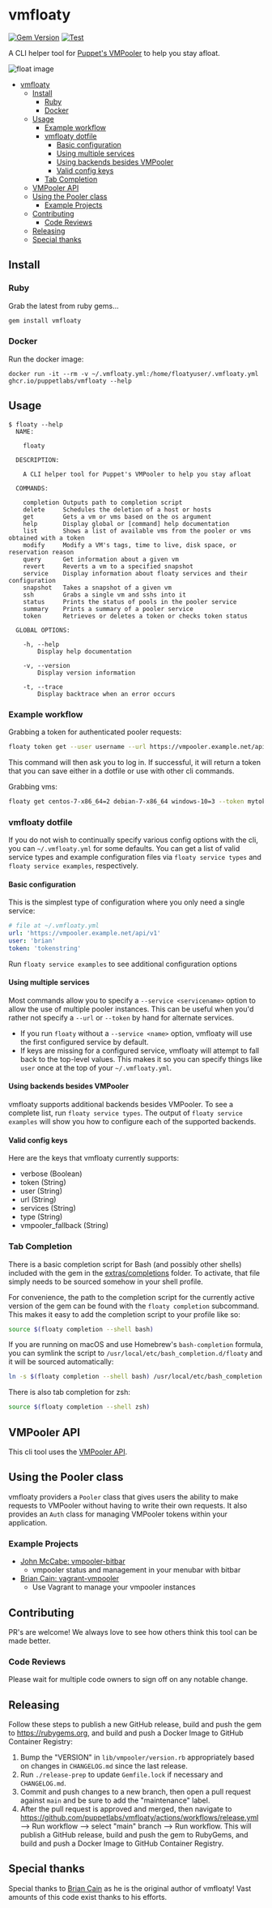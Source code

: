 # vmfloaty

[![Gem Version](https://badge.fury.io/rb/vmfloaty.svg)](https://badge.fury.io/rb/vmfloaty)
[![Test](https://github.com/puppetlabs/vmfloaty/actions/workflows/test.yml/badge.svg)](https://github.com/puppetlabs/vmfloaty/actions/workflows/test.yml)

A CLI helper tool for [Puppet's VMPooler](https://github.com/puppetlabs/vmpooler) to help you stay afloat.

![float image](float.jpg)

- [vmfloaty](#vmfloaty)
  - [Install](#install)
    - [Ruby](#ruby)
    - [Docker](#docker)
  - [Usage](#usage)
    - [Example workflow](#example-workflow)
    - [vmfloaty dotfile](#vmfloaty-dotfile)
      - [Basic configuration](#basic-configuration)
      - [Using multiple services](#using-multiple-services)
      - [Using backends besides VMPooler](#using-backends-besides-vmpooler)
      - [Valid config keys](#valid-config-keys)
    - [Tab Completion](#tab-completion)
  - [VMPooler API](#vmpooler-api)
  - [Using the Pooler class](#using-the-pooler-class)
    - [Example Projects](#example-projects)
  - [Contributing](#contributing)
    - [Code Reviews](#code-reviews)
  - [Releasing](#releasing)
  - [Special thanks](#special-thanks)

## Install

### Ruby

Grab the latest from ruby gems...

```bash
gem install vmfloaty
```

### Docker

Run the docker image:

`docker run -it --rm -v ~/.vmfloaty.yml:/home/floatyuser/.vmfloaty.yml ghcr.io/puppetlabs/vmfloaty --help`

## Usage

```plain
$ floaty --help
  NAME:

    floaty

  DESCRIPTION:

    A CLI helper tool for Puppet's VMPooler to help you stay afloat

  COMMANDS:

    completion Outputs path to completion script
    delete     Schedules the deletion of a host or hosts
    get        Gets a vm or vms based on the os argument
    help       Display global or [command] help documentation
    list       Shows a list of available vms from the pooler or vms obtained with a token
    modify     Modify a VM's tags, time to live, disk space, or reservation reason
    query      Get information about a given vm
    revert     Reverts a vm to a specified snapshot
    service    Display information about floaty services and their configuration
    snapshot   Takes a snapshot of a given vm
    ssh        Grabs a single vm and sshs into it
    status     Prints the status of pools in the pooler service
    summary    Prints a summary of a pooler service
    token      Retrieves or deletes a token or checks token status

  GLOBAL OPTIONS:

    -h, --help
        Display help documentation

    -v, --version
        Display version information

    -t, --trace
        Display backtrace when an error occurs
```

### Example workflow

Grabbing a token for authenticated pooler requests:

```bash
floaty token get --user username --url https://vmpooler.example.net/api/v1
```

This command will then ask you to log in. If successful, it will return a token that you can save either in a dotfile or use with other cli commands.

Grabbing vms:

```bash
floaty get centos-7-x86_64=2 debian-7-x86_64 windows-10=3 --token mytokenstring --url https://vmpooler.example.net/api/v1
```

### vmfloaty dotfile

If you do not wish to continually specify various config options with the cli, you can `~/.vmfloaty.yml` for some defaults. You can get a list of valid service types and example configuration files via `floaty service types` and `floaty service examples`, respectively.

#### Basic configuration

This is the simplest type of configuration where you only need a single service:

```yaml
# file at ~/.vmfloaty.yml
url: 'https://vmpooler.example.net/api/v1'
user: 'brian'
token: 'tokenstring'
```

Run `floaty service examples` to see additional configuration options

#### Using multiple services

Most commands allow you to specify a `--service <servicename>` option to allow the use of multiple pooler instances. This can be useful when you'd rather not specify a `--url` or `--token` by hand for alternate services.

- If you run `floaty` without a `--service <name>` option, vmfloaty will use the first configured service by default.
- If keys are missing for a configured service, vmfloaty will attempt to fall back to the top-level values.
  This makes it so you can specify things like `user` once at the top of your `~/.vmfloaty.yml`.

#### Using backends besides VMPooler

vmfloaty supports additional backends besides VMPooler. To see a complete list, run `floaty service types`. The output of `floaty service examples` will show you how to configure each of the supported backends.

#### Valid config keys

Here are the keys that vmfloaty currently supports:

- verbose (Boolean)
- token (String)
- user (String)
- url (String)
- services (String)
- type (String)
- vmpooler_fallback (String)

### Tab Completion

There is a basic completion script for Bash (and possibly other shells) included with the gem in the [extras/completions](https://github.com/puppetlabs/vmfloaty/blob/master/extras/completions) folder. To activate, that file simply needs to be sourced somehow in your shell profile.

For convenience, the path to the completion script for the currently active version of the gem can be found with the `floaty completion` subcommand. This makes it easy to add the completion script to your profile like so:

```bash
source $(floaty completion --shell bash)
```

If you are running on macOS and use Homebrew's `bash-completion` formula, you can symlink the script to `/usr/local/etc/bash_completion.d/floaty` and it will be sourced automatically:

```bash
ln -s $(floaty completion --shell bash) /usr/local/etc/bash_completion.d/floaty
```

There is also tab completion for zsh:

```zsh
source $(floaty completion --shell zsh)
```

## VMPooler API

This cli tool uses the [VMPooler API](https://github.com/puppetlabs/vmpooler/blob/master/API.md).

## Using the Pooler class

vmfloaty providers a `Pooler` class that gives users the ability to make requests to VMPooler without having to write their own requests. It also provides an `Auth` class for managing VMPooler tokens within your application.

### Example Projects

- [John McCabe: vmpooler-bitbar](https://github.com/johnmccabe/vmpooler-bitbar/)
  - vmpooler status and management in your menubar with bitbar
- [Brian Cain: vagrant-vmpooler](https://github.com/briancain/vagrant-vmpooler)
  - Use Vagrant to manage your vmpooler instances

## Contributing

PR's are welcome! We always love to see how others think this tool can be made better.

### Code Reviews

Please wait for multiple code owners to sign off on any notable change.

## Releasing

Follow these steps to publish a new GitHub release, build and push the gem to <https://rubygems.org>, and build and push a Docker Image to GitHub Container Registry:

1. Bump the "VERSION" in `lib/vmpooler/version.rb` appropriately based on changes in `CHANGELOG.md` since the last release.
2. Run `./release-prep` to update `Gemfile.lock` if necessary and `CHANGELOG.md`.
3. Commit and push changes to a new branch, then open a pull request against `main` and be sure to add the "maintenance" label.
4. After the pull request is approved and merged, then navigate to <https://github.com/puppetlabs/vmfloaty/actions/workflows/release.yml> --> Run workflow --> select "main" branch --> Run workflow. This will publish a GitHub release, build and push the gem to RubyGems, and build and push a Docker Image to GitHub Container Registry.

## Special thanks

Special thanks to [Brian Cain](https://github.com/briancain) as he is the original author of vmfloaty! Vast amounts of this code exist thanks to his efforts.

